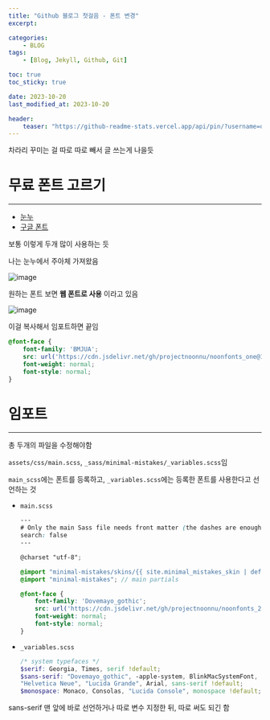 ```yaml
---
title: "Github 블로그 첫걸음 - 폰트 변경"
excerpt:

categories: 
    - BLOG
tags:
    - [Blog, Jekyll, Github, Git]

toc: true
toc_sticky: true

date: 2023-10-20
last_modified_at: 2023-10-20

header:
    teaser: "https://github-readme-stats.vercel.app/api/pin/?username=oh-gnues-iohc&repo=oh-gnues-iohc.github.io"
---
```


차라리 꾸미는 걸 따로 따로 빼서 글 쓰는게 나을듯


# 무료 폰트 고르기
---

- [눈누](https://noonnu.cc/index)
- [구글 폰트](https://fonts.google.com/)

보통 이렇게 두개 많이 사용하는 듯

나는 눈누에서 주아체 가져왔음

![image](https://github.com/oh-gnues-iohc/oh-gnues-iohc.github.io/assets/79557937/6ff0b1de-95b7-4c0d-a7a4-d9995b090fc8)

원하는 폰트 보면 **웹 폰트로 사용** 이라고 있음

![image](https://github.com/oh-gnues-iohc/oh-gnues-iohc.github.io/assets/79557937/80745c21-bc16-421e-a7e8-b8baa982b0a3)

이걸 복사해서 임포트하면 끝임

```css
@font-face {
    font-family: 'BMJUA';
    src: url('https://cdn.jsdelivr.net/gh/projectnoonnu/noonfonts_one@1.0/BMJUA.woff') format('woff');
    font-weight: normal;
    font-style: normal;
}
```

# 임포트
---

총 두개의 파일을 수정해야함

`assets/css/main.scss`, `_sass/minimal-mistakes/_variables.scss`임

`main_scss`에는 폰트를 등록하고, `_variables.scss`에는 등록한 폰트를 사용한다고 선언하는 것

- `main.scss`
    ```scss
    ---
    # Only the main Sass file needs front matter (the dashes are enough)
    search: false
    ---

    @charset "utf-8";

    @import "minimal-mistakes/skins/{{ site.minimal_mistakes_skin | default: 'default' }}"; // skin
    @import "minimal-mistakes"; // main partials

    @font-face {
        font-family: 'Dovemayo_gothic';
        src: url('https://cdn.jsdelivr.net/gh/projectnoonnu/noonfonts_2302@1.1/Dovemayo_gothic.woff2') format('woff2');
        font-weight: normal;
        font-style: normal;
    }
    ```

- `_variables.scss`
    ```scss
    /* system typefaces */
    $serif: Georgia, Times, serif !default;
    $sans-serif: "Dovemayo_gothic", -apple-system, BlinkMacSystemFont, "Roboto", "Segoe UI",
    "Helvetica Neue", "Lucida Grande", Arial, sans-serif !default;
    $monospace: Monaco, Consolas, "Lucida Console", monospace !default;
    ```

sans-serif 맨 앞에 바로 선언하거나 따로 변수 지정한 뒤, 따로 써도 되긴 함